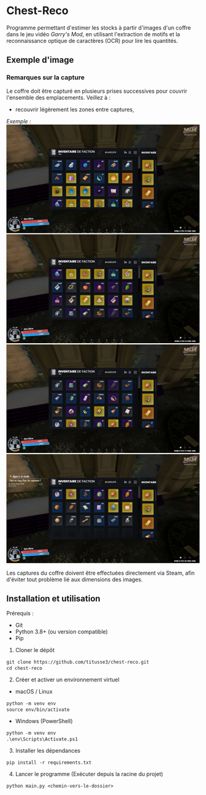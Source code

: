 # Chest-Reco

Programme permettant d'estimer les stocks à partir d'images d'un coffre dans 
le jeu vidéo _Garry's Mod_, en utilisant l'extraction de motifs et la 
reconnaissance optique de caractères (OCR) pour lire les quantités.

## Exemple d'image

### Remarques sur la capture

Le coffre doit être capturé en plusieurs prises successives pour couvrir l'ensemble des emplacements. Veillez à :
- recouvrir légèrement les zones entre captures,

_Exemple :_
![Image 1](project/ressources/coffre/18_10_25/1.jpg)
![Image 1](project/ressources/coffre/18_10_25/2.jpg)
![Image 1](project/ressources/coffre/18_10_25/3.jpg)
![Image 1](project/ressources/coffre/18_10_25/4.jpg)

Les captures du coffre doivent être effectuées directement via Steam, afin d'éviter tout problème lié aux dimensions des images.

## Installation et utilisation

Prérequis :
- Git
- Python 3.8+ (ou version compatible)
- Pip

1. Cloner le dépôt
```
git clone https://github.com/titusse3/chest-reco.git
cd chest-reco
```

2. Créer et activer un environnement virtuel
- macOS / Linux
```
python -m venv env
source env/bin/activate
```
- Windows (PowerShell)
```
python -m venv env
.\env\Scripts\Activate.ps1
```

3. Installer les dépendances
```
pip install -r requirements.txt
```

4. Lancer le programme
(Exécuter depuis la racine du projet)
```
python main.py <chemin-vers-le-dossier>
```